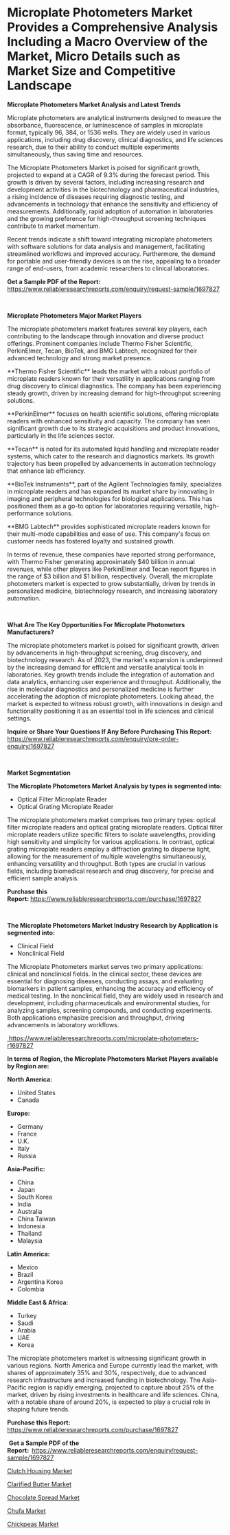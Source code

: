 <p><h1>Microplate Photometers Market Provides a Comprehensive Analysis Including a Macro Overview of the Market, Micro Details such as Market Size and Competitive Landscape</h1></p><p><strong>Microplate Photometers Market Analysis and Latest Trends</strong></p>
<p><p>Microplate photometers are analytical instruments designed to measure the absorbance, fluorescence, or luminescence of samples in microplate format, typically 96, 384, or 1536 wells. They are widely used in various applications, including drug discovery, clinical diagnostics, and life sciences research, due to their ability to conduct multiple experiments simultaneously, thus saving time and resources.</p><p>The Microplate Photometers Market is poised for significant growth, projected to expand at a CAGR of 9.3% during the forecast period. This growth is driven by several factors, including increasing research and development activities in the biotechnology and pharmaceutical industries, a rising incidence of diseases requiring diagnostic testing, and advancements in technology that enhance the sensitivity and efficiency of measurements. Additionally, rapid adoption of automation in laboratories and the growing preference for high-throughput screening techniques contribute to market momentum.</p><p>Recent trends indicate a shift toward integrating microplate photometers with software solutions for data analysis and management, facilitating streamlined workflows and improved accuracy. Furthermore, the demand for portable and user-friendly devices is on the rise, appealing to a broader range of end-users, from academic researchers to clinical laboratories.</p></p>
<p><strong>Get a Sample PDF of the Report:&nbsp;</strong> <a href="https://www.reliableresearchreports.com/enquiry/request-sample/1697827?utm_campaign=1677&utm_medium=2&utm_source=Github&utm_content=ia&utm_term=18102024&utm_id=microplate-photometers">https://www.reliableresearchreports.com/enquiry/request-sample/1697827</a></p>
<p>&nbsp;</p>
<p><strong>Microplate Photometers Major Market Players</strong></p>
<p><p>The microplate photometers market features several key players, each contributing to the landscape through innovation and diverse product offerings. Prominent companies include Thermo Fisher Scientific, PerkinElmer, Tecan, BioTek, and BMG Labtech, recognized for their advanced technology and strong market presence.</p><p>**Thermo Fisher Scientific** leads the market with a robust portfolio of microplate readers known for their versatility in applications ranging from drug discovery to clinical diagnostics. The company has been experiencing steady growth, driven by increasing demand for high-throughput screening solutions.</p><p>**PerkinElmer** focuses on health scientific solutions, offering microplate readers with enhanced sensitivity and capacity. The company has seen significant growth due to its strategic acquisitions and product innovations, particularly in the life sciences sector.</p><p>**Tecan** is noted for its automated liquid handling and microplate reader systems, which cater to the research and diagnostics markets. Its growth trajectory has been propelled by advancements in automation technology that enhance lab efficiency.</p><p>**BioTek Instruments**, part of the Agilent Technologies family, specializes in microplate readers and has expanded its market share by innovating in imaging and peripheral technologies for biological applications. This has positioned them as a go-to option for laboratories requiring versatile, high-performance solutions.</p><p>**BMG Labtech** provides sophisticated microplate readers known for their multi-mode capabilities and ease of use. This company's focus on customer needs has fostered loyalty and sustained growth.</p><p>In terms of revenue, these companies have reported strong performance, with Thermo Fisher generating approximately $40 billion in annual revenues, while other players like PerkinElmer and Tecan report figures in the range of $3 billion and $1 billion, respectively. Overall, the microplate photometers market is expected to grow substantially, driven by trends in personalized medicine, biotechnology research, and increasing laboratory automation.</p></p>
<p>&nbsp;</p>
<p><strong>What Are The Key Opportunities For Microplate Photometers Manufacturers?</strong></p>
<p><p>The microplate photometers market is poised for significant growth, driven by advancements in high-throughput screening, drug discovery, and biotechnology research. As of 2023, the market's expansion is underpinned by the increasing demand for efficient and versatile analytical tools in laboratories. Key growth trends include the integration of automation and data analytics, enhancing user experience and throughput. Additionally, the rise in molecular diagnostics and personalized medicine is further accelerating the adoption of microplate photometers. Looking ahead, the market is expected to witness robust growth, with innovations in design and functionality positioning it as an essential tool in life sciences and clinical settings.</p></p>
<p><strong>Inquire or Share Your Questions If Any Before Purchasing This Report:</strong> <a href="https://www.reliableresearchreports.com/enquiry/pre-order-enquiry/1697827?utm_campaign=1677&utm_medium=2&utm_source=Github&utm_content=ia&utm_term=18102024&utm_id=microplate-photometers">https://www.reliableresearchreports.com/enquiry/pre-order-enquiry/1697827</a></p>
<p>&nbsp;</p>
<p><strong>Market Segmentation</strong></p>
<p><strong>The Microplate Photometers Market Analysis by types is segmented into:</strong></p>
<p><ul><li>Optical Filter Microplate Reader</li><li>Optical Grating Microplate Reader</li></ul></p>
<p><p>The microplate photometers market comprises two primary types: optical filter microplate readers and optical grating microplate readers. Optical filter microplate readers utilize specific filters to isolate wavelengths, providing high sensitivity and simplicity for various applications. In contrast, optical grating microplate readers employ a diffraction grating to disperse light, allowing for the measurement of multiple wavelengths simultaneously, enhancing versatility and throughput. Both types are crucial in various fields, including biomedical research and drug discovery, for precise and efficient sample analysis.</p></p>
<p><strong>Purchase this Report:&nbsp;</strong><a href="https://www.reliableresearchreports.com/purchase/1697827?utm_campaign=1677&utm_medium=2&utm_source=Github&utm_content=ia&utm_term=18102024&utm_id=microplate-photometers">https://www.reliableresearchreports.com/purchase/1697827</a></p>
<p>&nbsp;</p>
<p><strong>The Microplate Photometers Market Industry Research by Application is segmented into:</strong></p>
<p><ul><li>Clinical Field</li><li>Nonclinical Field</li></ul></p>
<p><p>The Microplate Photometers market serves two primary applications: clinical and nonclinical fields. In the clinical sector, these devices are essential for diagnosing diseases, conducting assays, and evaluating biomarkers in patient samples, enhancing the accuracy and efficiency of medical testing. In the nonclinical field, they are widely used in research and development, including pharmaceuticals and environmental studies, for analyzing samples, screening compounds, and conducting experiments. Both applications emphasize precision and throughput, driving advancements in laboratory workflows.</p></p>
<p><a href="https://www.reliableresearchreports.com/microplate-photometers-r1697827?utm_campaign=1677&utm_medium=2&utm_source=Github&utm_content=ia&utm_term=18102024&utm_id=microplate-photometers">&nbsp;https://www.reliableresearchreports.com/microplate-photometers-r1697827</a></p>
<p><strong>In terms of Region, the Microplate Photometers Market Players available by Region are:</strong></p>
<p>
    <p> <strong> North America: </strong>
        <ul>
            <li>United States</li>
            <li>Canada</li>
        </ul>
        </p> 
    <p> <strong> Europe: </strong>
        <ul>
            <li>Germany</li>
            <li>France</li>
            <li>U.K.</li>
            <li>Italy</li>
            <li>Russia</li>
        </ul>
        </p> 
    <p> <strong> Asia-Pacific: </strong>
        <ul>
            <li>China</li>
            <li>Japan</li>
            <li>South Korea</li>
            <li>India</li>
            <li>Australia</li>
            <li>China Taiwan</li>
            <li>Indonesia</li>
            <li>Thailand</li>
            <li>Malaysia</li>
        </ul>
        </p> 
    <p> <strong> Latin America: </strong>
        <ul>
            <li>Mexico</li>
            <li>Brazil</li>
            <li>Argentina Korea</li>
            <li>Colombia</li>
        </ul>
        </p> 
    <p> <strong> Middle East & Africa: </strong>
        <ul>
            <li>Turkey</li>
            <li>Saudi</li>
            <li>Arabia</li>
            <li>UAE</li>
            <li>Korea</li>
        </ul>
    </p>
    </p>
<p><p>The microplate photometers market is witnessing significant growth in various regions. North America and Europe currently lead the market, with shares of approximately 35% and 30%, respectively, due to advanced research infrastructure and increased funding in biotechnology. The Asia-Pacific region is rapidly emerging, projected to capture about 25% of the market, driven by rising investments in healthcare and life sciences. China, with a notable share of around 20%, is expected to play a crucial role in shaping future trends.</p></p>
<p><strong>Purchase this Report: </strong><a href="https://www.reliableresearchreports.com/purchase/1697827?utm_campaign=1677&utm_medium=2&utm_source=Github&utm_content=ia&utm_term=18102024&utm_id=microplate-photometers">https://www.reliableresearchreports.com/purchase/1697827</a></p>
<p>&nbsp;<strong>Get a Sample PDF of the Report:&nbsp;&nbsp;</strong><a href="https://www.reliableresearchreports.com/enquiry/request-sample/1697827?utm_campaign=1677&utm_medium=2&utm_source=Github&utm_content=ia&utm_term=18102024&utm_id=microplate-photometers">https://www.reliableresearchreports.com/enquiry/request-sample/1697827</a></p>
<p><strong></strong></p>
<p><p><a href="https://www.linkedin.com/pulse/clutch-housing-market-segmentation-in-depth-analysis-oemoriginal-spkhc?utm_campaign=1677&utm_medium=2&utm_source=Github&utm_content=ia&utm_term=18102024&utm_id=microplate-photometers">Clutch Housing Market</a></p><p><a href="https://www.linkedin.com/pulse/clarified-butter-market-revolution-2024-2031-trends-shaping-0qlge?utm_campaign=1677&utm_medium=2&utm_source=Github&utm_content=ia&utm_term=18102024&utm_id=microplate-photometers">Clarified Butter Market</a></p><p><a href="https://www.linkedin.com/pulse/chocolate-spread-market-global-trends-forecast-2024-suuhe?utm_campaign=1677&utm_medium=2&utm_source=Github&utm_content=ia&utm_term=18102024&utm_id=microplate-photometers">Chocolate Spread Market</a></p><p><a href="https://www.linkedin.com/pulse/chufa-market-indicators-size-regional-breakdown-player-z5xhe?utm_campaign=1677&utm_medium=2&utm_source=Github&utm_content=ia&utm_term=18102024&utm_id=microplate-photometers">Chufa Market</a></p><p><a href="https://www.linkedin.com/pulse/global-chickpeas-industry-research-report-competitive-landscape-2chxc?utm_campaign=1677&utm_medium=2&utm_source=Github&utm_content=ia&utm_term=18102024&utm_id=microplate-photometers">Chickpeas Market</a></p></p>